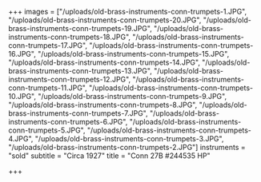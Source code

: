 +++
images = ["/uploads/old-brass-instruments-conn-trumpets-1.JPG", "/uploads/old-brass-instruments-conn-trumpets-20.JPG", "/uploads/old-brass-instruments-conn-trumpets-19.JPG", "/uploads/old-brass-instruments-conn-trumpets-18.JPG", "/uploads/old-brass-instruments-conn-trumpets-17.JPG", "/uploads/old-brass-instruments-conn-trumpets-16.JPG", "/uploads/old-brass-instruments-conn-trumpets-15.JPG", "/uploads/old-brass-instruments-conn-trumpets-14.JPG", "/uploads/old-brass-instruments-conn-trumpets-13.JPG", "/uploads/old-brass-instruments-conn-trumpets-12.JPG", "/uploads/old-brass-instruments-conn-trumpets-11.JPG", "/uploads/old-brass-instruments-conn-trumpets-10.JPG", "/uploads/old-brass-instruments-conn-trumpets-9.JPG", "/uploads/old-brass-instruments-conn-trumpets-8.JPG", "/uploads/old-brass-instruments-conn-trumpets-7.JPG", "/uploads/old-brass-instruments-conn-trumpets-6.JPG", "/uploads/old-brass-instruments-conn-trumpets-5.JPG", "/uploads/old-brass-instruments-conn-trumpets-4.JPG", "/uploads/old-brass-instruments-conn-trumpets-3.JPG", "/uploads/old-brass-instruments-conn-trumpets-2.JPG"]
instruments = "sold"
subtitle = "Circa 1927"
title = "Conn 27B #244535 HP"

+++
